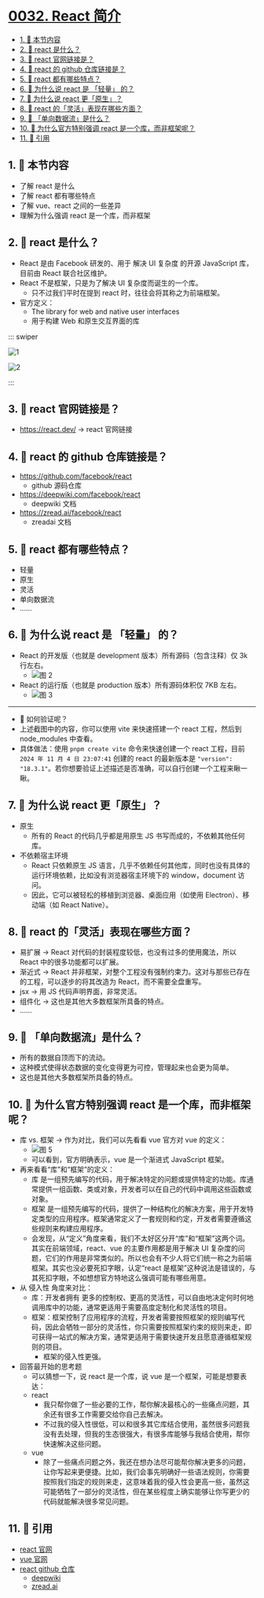 # [0032. React 简介](https://github.com/tnotesjs/TNotes.react/tree/main/notes/0032.%20React%20%E7%AE%80%E4%BB%8B)

<!-- region:toc -->

- [1. 🎯 本节内容](#1--本节内容)
- [2. 🤔 react 是什么？](#2--react-是什么)
- [3. 🤔 react 官网链接是？](#3--react-官网链接是)
- [4. 🤔 react 的 github 仓库链接是？](#4--react-的-github-仓库链接是)
- [5. 🤔 react 都有哪些特点？](#5--react-都有哪些特点)
- [6. 🤔 为什么说 react 是 「轻量」 的？](#6--为什么说-react-是-轻量-的)
- [7. 🤔 为什么说 react 更「原生」？](#7--为什么说-react-更原生)
- [8. 🤔 react 的「灵活」表现在哪些方面？](#8--react-的灵活表现在哪些方面)
- [9. 🤔 「单向数据流」是什么？](#9--单向数据流是什么)
- [10. 🤔 为什么官方特别强调 react 是一个库，而非框架呢？](#10--为什么官方特别强调-react-是一个库而非框架呢)
- [11. 🔗 引用](#11--引用)

<!-- endregion:toc -->

## 1. 🎯 本节内容

- 了解 react 是什么
- 了解 react 都有哪些特点
- 了解 vue、react 之间的一些差异
- 理解为什么强调 react 是一个库，而非框架

## 2. 🤔 react 是什么？

- React 是由 Facebook 研发的、用于 解决 UI 复杂度 的开源 JavaScript 库，目前由 React 联合社区维护。
- React 不是框架，只是为了解决 UI 复杂度而诞生的一个库。
  - 只不过我们平时在提到 react 时，往往会将其称之为前端框架。
- 官方定义：
  - The library for web and native user interfaces
  - 用于构建 Web 和原生交互界面的库

::: swiper

![1](https://cdn.jsdelivr.net/gh/tnotesjs/imgs@main/2025-06-23-21-29-52.png)

![2](https://cdn.jsdelivr.net/gh/tnotesjs/imgs@main/2025-06-23-21-30-01.png)

:::

## 3. 🤔 react 官网链接是？

- https://react.dev/ -> react 官网链接

## 4. 🤔 react 的 github 仓库链接是？

- https://github.com/facebook/react
  - github 源码仓库
- https://deepwiki.com/facebook/react
  - deepwiki 文档
- https://zread.ai/facebook/react
  - zreadai 文档

## 5. 🤔 react 都有哪些特点？

- 轻量
- 原生
- 灵活
- 单向数据流
- ……

## 6. 🤔 为什么说 react 是 「轻量」 的？

- React 的开发版（也就是 development 版本）所有源码（包含注释）仅 3k 行左右。
  - ![图 2](https://cdn.jsdelivr.net/gh/tnotesjs/imgs@main/2025-06-23-21-35-36.png)
- React 的运行版（也就是 production 版本）所有源码体积仅 7KB 左右。
  - ![图 3](https://cdn.jsdelivr.net/gh/tnotesjs/imgs@main/2025-06-23-21-35-52.png)

---

- 🤔 如何验证呢？
- 上述截图中的内容，你可以使用 vite 来快速搭建一个 react 工程，然后到 node_modules 中查看。
- 具体做法：使用 `pnpm create vite` 命令来快速创建一个 react 工程，目前 `2024 年 11 月 4 日 23:07:41` 创建的 react 的最新版本是 `"version": "18.3.1"`。若你想要验证上述描述是否准确，可以自行创建一个工程来瞅一瞅。

## 7. 🤔 为什么说 react 更「原生」？

- 原生
  - 所有的 React 的代码几乎都是用原生 JS 书写而成的，不依赖其他任何库。
- 不依赖宿主环境
  - React 只依赖原生 JS 语言，几乎不依赖任何其他库，同时也没有具体的运行环境依赖，比如没有浏览器宿主环境下的 window，document 访问。
  - 因此，它可以被轻松的移植到浏览器、桌面应用（如使用 Electron）、移动端（如 React Native）。

## 8. 🤔 react 的「灵活」表现在哪些方面？

- 易扩展 -> React 对代码的封装程度较低，也没有过多的使用魔法，所以 React 中的很多功能都可以扩展。
- 渐近式 -> React 并非框架，对整个工程没有强制约束力。这对与那些已存在的工程，可以逐步的将其改造为 React，而不需要全盘重写。
- jsx -> 用 JS 代码声明界面，非常灵活。
- 组件化 -> 这也是其他大多数框架所具备的特点。
- ……

## 9. 🤔 「单向数据流」是什么？

- 所有的数据自顶而下的流动。
- 这种模式使得状态数据的变化变得更为可控，管理起来也会更为简单。
- 这也是其他大多数框架所具备的特点。

## 10. 🤔 为什么官方特别强调 react 是一个库，而非框架呢？

- 库 vs. 框架 -> 作为对比，我们可以先看看 vue 官方对 vue 的定义：
  - ![图 5](https://cdn.jsdelivr.net/gh/tnotesjs/imgs@main/2025-06-23-21-38-41.png)
  - 可以看到，官方明确表示，vue 是一个渐进式 JavaScript 框架。
- 再来看看“库”和“框架”的定义：
  - 库 是一组预先编写的代码，用于解决特定的问题或提供特定的功能。库通常提供一组函数、类或对象，开发者可以在自己的代码中调用这些函数或对象。
  - 框架 是一组预先编写的代码，提供了一种结构化的解决方案，用于开发特定类型的应用程序。框架通常定义了一套规则和约定，开发者需要遵循这些规则来构建应用程序。
  - 会发现，从“定义”角度来看，我们不太好区分开“库”和“框架”这两个词。其实在前端领域，react、vue 的主要作用都是用于解决 UI 复杂度的问题，它们的作用是非常类似的。所以也会有不少人将它们统一称之为前端框架。其实也没必要死扣字眼，认定“react 是框架”这种说法是错误的，与其死扣字眼，不如想想官方特地这么强调可能有哪些用意。
- 从 侵入性 角度来对比：
  - 库：开发者拥有 更多的控制权、更高的灵活性，可以自由地决定何时何地调用库中的功能，通常更适用于需要高度定制化和灵活性的项目。
  - 框架：框架控制了应用程序的流程，开发者需要按照框架的规则编写代码，因此会牺牲一部分的灵活性，你只需要按照框架约束的规则来走，即可获得一站式的解决方案，通常更适用于需要快速开发且愿意遵循框架规则的项目。
    - 框架的侵入性更强。
- 回答最开始的思考题
  - 可以猜想一下，说 react 是一个库，说 vue 是一个框架，可能是想要表达：
  - react
    - 我只帮你做了一些必要的工作，帮你解决最核心的一些痛点问题，其余还有很多工作需要交给你自己去解决。
    - 不过我的侵入性很低，可以和很多其它库结合使用，虽然很多问题我没有去处理，但我的生态很强大，有很多库能够与我结合使用，帮你快速解决这些问题。
  - vue
    - 除了一些痛点问题之外，我还在想办法尽可能帮你解决更多的问题，让你写起来更便捷。比如，我们会事先明确好一些语法规则，你需要按照我们指定的规则来走，这意味着我的侵入性会更高一些，虽然这可能牺牲了一部分的灵活性，但在某些程度上确实能够让你写更少的代码就能解决很多常见问题。

## 11. 🔗 引用

- [react 官网][1]
- [vue 官网][3]
- [react github 仓库][2]
  - [deepwiki][4]
  - [zread.ai][5]

[1]: https://react.dev/
[2]: https://github.com/facebook/react
[3]: https://cn.vuejs.org/
[4]: https://deepwiki.com/facebook/react
[5]: https://zread.ai/facebook/react
